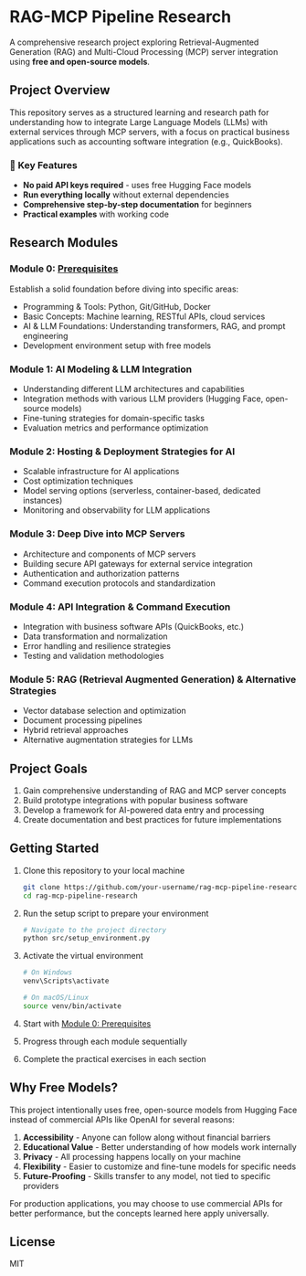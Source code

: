 # RAG-MCP Pipeline Research

A comprehensive research project exploring Retrieval-Augmented Generation (RAG) and Multi-Cloud Processing (MCP) server integration using **free and open-source models**.

## Project Overview

This repository serves as a structured learning and research path for understanding how to integrate Large Language Models (LLMs) with external services through MCP servers, with a focus on practical business applications such as accounting software integration (e.g., QuickBooks).

### 🌟 Key Features
- **No paid API keys required** - uses free Hugging Face models
- **Run everything locally** without external dependencies
- **Comprehensive step-by-step documentation** for beginners
- **Practical examples** with working code

## Research Modules

### Module 0: [Prerequisites](./docs/modules/module_0/README.md)
Establish a solid foundation before diving into specific areas:
- Programming & Tools: Python, Git/GitHub, Docker
- Basic Concepts: Machine learning, RESTful APIs, cloud services
- AI & LLM Foundations: Understanding transformers, RAG, and prompt engineering
- Development environment setup with free models

### Module 1: AI Modeling & LLM Integration
- Understanding different LLM architectures and capabilities
- Integration methods with various LLM providers (Hugging Face, open-source models)
- Fine-tuning strategies for domain-specific tasks
- Evaluation metrics and performance optimization

### Module 2: Hosting & Deployment Strategies for AI
- Scalable infrastructure for AI applications
- Cost optimization techniques
- Model serving options (serverless, container-based, dedicated instances)
- Monitoring and observability for LLM applications

### Module 3: Deep Dive into MCP Servers
- Architecture and components of MCP servers
- Building secure API gateways for external service integration
- Authentication and authorization patterns
- Command execution protocols and standardization

### Module 4: API Integration & Command Execution
- Integration with business software APIs (QuickBooks, etc.)
- Data transformation and normalization
- Error handling and resilience strategies
- Testing and validation methodologies

### Module 5: RAG (Retrieval Augmented Generation) & Alternative Strategies
- Vector database selection and optimization
- Document processing pipelines
- Hybrid retrieval approaches
- Alternative augmentation strategies for LLMs

## Project Goals

1. Gain comprehensive understanding of RAG and MCP server concepts
2. Build prototype integrations with popular business software
3. Develop a framework for AI-powered data entry and processing
4. Create documentation and best practices for future implementations

## Getting Started

1. Clone this repository to your local machine
   ```bash
   git clone https://github.com/your-username/rag-mcp-pipeline-research.git
   cd rag-mcp-pipeline-research
   ```

2. Run the setup script to prepare your environment
   ```bash
   # Navigate to the project directory
   python src/setup_environment.py
   ```

3. Activate the virtual environment
   ```bash
   # On Windows
   venv\Scripts\activate
   
   # On macOS/Linux
   source venv/bin/activate
   ```

4. Start with [Module 0: Prerequisites](./docs/modules/module_0/README.md)
5. Progress through each module sequentially
6. Complete the practical exercises in each section

## Why Free Models?

This project intentionally uses free, open-source models from Hugging Face instead of commercial APIs like OpenAI for several reasons:

1. **Accessibility** - Anyone can follow along without financial barriers
2. **Educational Value** - Better understanding of how models work internally
3. **Privacy** - All processing happens locally on your machine
4. **Flexibility** - Easier to customize and fine-tune models for specific needs
5. **Future-Proofing** - Skills transfer to any model, not tied to specific providers

For production applications, you may choose to use commercial APIs for better performance, but the concepts learned here apply universally.

## License

MIT
